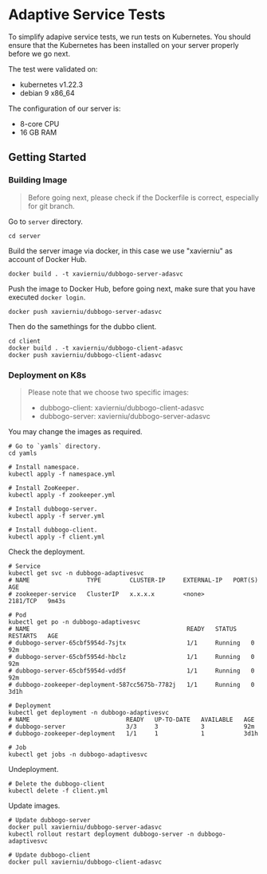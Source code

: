 # Adaptive Service Tests

To simplify adapive service tests, we run tests on Kubernetes. You should ensure that the Kubernetes has been installed on your server properly before we go next.

The test were validated on:

- kubernetes v1.22.3
- debian 9 x86_64

The configuration of our server is:

- 8-core CPU
- 16 GB RAM

## Getting Started

### Building Image

> Before going next, please check if the Dockerfile is correct, especially for git branch.

Go to `server` directory.

```shell
cd server
```

Build the server image via docker, in this case we use "xavierniu" as account of Docker Hub.

```shell
docker build . -t xavierniu/dubbogo-server-adasvc
```

Push the image to Docker Hub, before going next, make sure that you have executed `docker login`.

```shell
docker push xavierniu/dubbogo-server-adasvc
```

Then do the samethings for the dubbo client.

```shell
cd client
docker build . -t xavierniu/dubbogo-client-adasvc
docker push xavierniu/dubbogo-client-adasvc
```

### Deployment on K8s

> Please note that we choose two specific images:
> 
> - dubbogo-client: xavierniu/dubbogo-client-adasvc
> - dubbogo-server: xavierniu/dubbogo-server-adasvc

You may change the images as required.

```shell
# Go to `yamls` directory.
cd yamls

# Install namespace.
kubectl apply -f namespace.yml

# Install ZooKeeper.
kubectl apply -f zookeeper.yml

# Install dubbogo-server.
kubectl apply -f server.yml

# Install dubbogo-client.
kubectl apply -f client.yml
```

Check the deployment.

```shell
# Service
kubectl get svc -n dubbogo-adaptivesvc
# NAME                TYPE        CLUSTER-IP     EXTERNAL-IP   PORT(S)    AGE
# zookeeper-service   ClusterIP   x.x.x.x        <none>        2181/TCP   9m43s

# Pod
kubectl get po -n dubbogo-adaptivesvc
# NAME                                            READY   STATUS    RESTARTS   AGE
# dubbogo-server-65cbf5954d-7sjtx                 1/1     Running   0          92m
# dubbogo-server-65cbf5954d-hbclz                 1/1     Running   0          92m
# dubbogo-server-65cbf5954d-vdd5f                 1/1     Running   0          92m
# dubbogo-zookeeper-deployment-587cc5675b-7782j   1/1     Running   0          3d1h

# Deployment
kubectl get deployment -n dubbogo-adaptivesvc
# NAME                           READY   UP-TO-DATE   AVAILABLE   AGE
# dubbogo-server                 3/3     3            3           92m
# dubbogo-zookeeper-deployment   1/1     1            1           3d1h

# Job
kubectl get jobs -n dubbogo-adaptivesvc
```

Undeployment.

```shell
# Delete the dubbogo-client
kubectl delete -f client.yml
```

Update images.

```shell
# Update dubbogo-server
docker pull xavierniu/dubbogo-server-adasvc
kubectl rollout restart deployment dubbogo-server -n dubbogo-adaptivesvc

# Update dubbogo-client
docker pull xavierniu/dubbogo-client-adasvc
```
